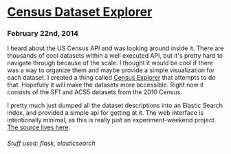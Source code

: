 
# [Census Dataset Explorer](posts/2-22-2014.html)
### February 22nd, 2014


I heard about the US Census API and was looking around inside it. There are thousands of cool datasets within a well executed API, but it's pretty hard to navigate through because of the scale. I thought it would be cool if there was a way to organize them and maybe  provide a simple visualization for each dataset. I created a thing called [Census Explorer](http://census-explorer.com) that attempts to do that. Hopefully it will make the datasets more accessible. Right now it consists of the SF1 and ACS5 datasets from the 2010 Census. 


I pretty much just dumped all the dataset descriptions into an Elastic Search index, and provided a simple api for getting at it. The web interface is intentionally minimal, as this is really just an experiment-weekend project. [The source lives here](http://github.com/rozap/census-explorer).


###### Stuff used: flask, elasticsearch
